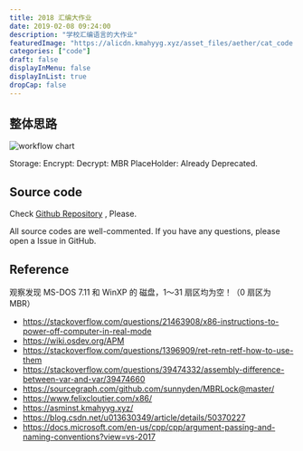 ```yaml
---
title: 2018 汇编大作业
date: 2019-02-08 09:24:00
description: "学校汇编语言的大作业"
featuredImage: "https://alicdn.kmahyyg.xyz/asset_files/aether/cat_code.webp"
categories: ["code"]
draft: false
displayInMenu: false
displayInList: true
dropCap: false
---
```


## 整体思路

![workflow chart](https://alicdn.kmahyyg.xyz/asset_files/2019-asmbighw-flow.webp)

Storage:
Encrypt:
Decrypt:
MBR PlaceHolder:
Already Deprecated.


## Source code 

Check [Github Repository](https://github.com/kmahyyg/MBRLock) , Please.

All source codes are well-commented. If you have any questions, please open a Issue in GitHub.

## Reference

观察发现 MS-DOS 7.11 和 WinXP 的 磁盘，1～31 扇区均为空！（0 扇区为 MBR）

- https://stackoverflow.com/questions/21463908/x86-instructions-to-power-off-computer-in-real-mode
- https://wiki.osdev.org/APM
- https://stackoverflow.com/questions/1396909/ret-retn-retf-how-to-use-them
- https://stackoverflow.com/questions/39474332/assembly-difference-between-var-and-var/39474660
- https://sourcegraph.com/github.com/sunnyden/MBRLock@master/
- https://www.felixcloutier.com/x86/
- https://asminst.kmahyyg.xyz/
- https://blog.csdn.net/u013630349/article/details/50370227
- https://docs.microsoft.com/en-us/cpp/cpp/argument-passing-and-naming-conventions?view=vs-2017
